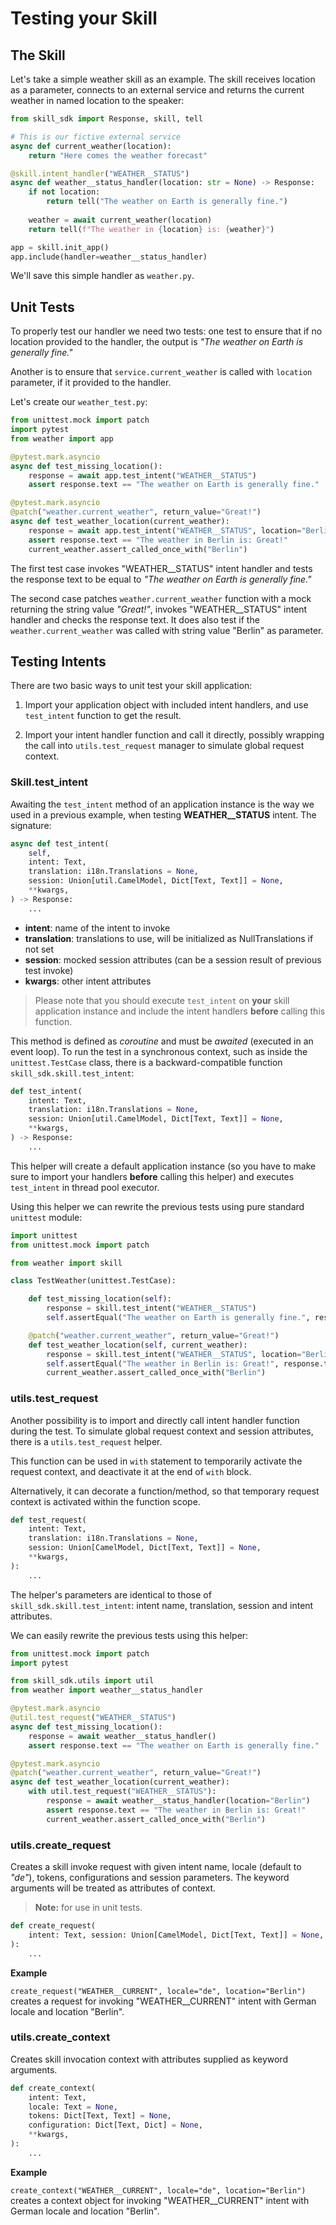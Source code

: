 # Testing your Skill

## The Skill

Let's take a simple weather skill as an example. The skill receives location as a parameter, 
connects to an external service and returns the current weather in named location to the speaker:

```python
from skill_sdk import Response, skill, tell

# This is our fictive external service
async def current_weather(location):
    return "Here comes the weather forecast" 

@skill.intent_handler("WEATHER__STATUS")
async def weather__status_handler(location: str = None) -> Response:
    if not location:
        return tell("The weather on Earth is generally fine.")
    
    weather = await current_weather(location)
    return tell(f"The weather in {location} is: {weather}")

app = skill.init_app()
app.include(handler=weather__status_handler)
```  

We'll save this simple handler as `weather.py`.
  
## Unit Tests

To properly test our handler we need two tests: one test to ensure that if no location provided to the handler, 
the output is *"The weather on Earth is generally fine."*

Another is to ensure that `service.current_weather` is called with `location` parameter, if it provided to the handler.

Let's create our `weather_test.py`:

```python
from unittest.mock import patch
import pytest
from weather import app

@pytest.mark.asyncio
async def test_missing_location():
    response = await app.test_intent("WEATHER__STATUS")
    assert response.text == "The weather on Earth is generally fine."

@pytest.mark.asyncio
@patch("weather.current_weather", return_value="Great!")
async def test_weather_location(current_weather):
    response = await app.test_intent("WEATHER__STATUS", location="Berlin")
    assert response.text == "The weather in Berlin is: Great!"
    current_weather.assert_called_once_with("Berlin")
``` 

The first test case invokes "WEATHER__STATUS" intent handler and tests the response text to be equal to 
*"The weather on Earth is generally fine."*

The second case patches `weather.current_weather` function with a mock returning the string value *"Great!"*,
invokes "WEATHER__STATUS" intent handler and checks the response text. 
It does also test if the `weather.current_weather` was called with string value "Berlin" as parameter.

## Testing Intents

There are two basic ways to unit test your skill application:

1. Import your application object with included intent handlers, and use `test_intent` function to get the result.


2. Import your intent handler function and call it directly, 
   possibly wrapping the call into `utils.test_request` manager to simulate global request context.   


### Skill.test_intent

Awaiting the `test_intent` method of an application instance is the way we used in a previous example, 
when testing **WEATHER__STATUS** intent. The signature:

```python
async def test_intent(
    self,
    intent: Text,
    translation: i18n.Translations = None,
    session: Union[util.CamelModel, Dict[Text, Text]] = None,
    **kwargs,
) -> Response:
    ...
```

- **intent**: name of the intent to invoke
- **translation**: translations to use, will be initialized as NullTranslations if not set
- **session**: mocked session attributes (can be a session result of previous test invoke)
- **kwargs**: other intent attributes

> Please note that you should execute `test_intent` on **your** skill application instance 
> and include the intent handlers **before** calling this function.


This method is defined as _coroutine_ and must be _awaited_ (executed in an event loop).
To run the test in a synchronous context, such as inside the `unittest.TestCase` class, 
there is a backward-compatible function `skill_sdk.skill.test_intent`:

```python
def test_intent(
    intent: Text,
    translation: i18n.Translations = None,
    session: Union[util.CamelModel, Dict[Text, Text]] = None,
    **kwargs,
) -> Response:
    ...
```

This helper will create a default application instance 
(so you have to make sure to import your handlers **before** calling this helper) 
and executes `test_intent` in thread pool executor. 

Using this helper we can rewrite the previous tests using pure standard `unittest` module:

```python
import unittest
from unittest.mock import patch

from weather import skill

class TestWeather(unittest.TestCase):

    def test_missing_location(self):
        response = skill.test_intent("WEATHER__STATUS")
        self.assertEqual("The weather on Earth is generally fine.", response.text)

    @patch("weather.current_weather", return_value="Great!")
    def test_weather_location(self, current_weather):
        response = skill.test_intent("WEATHER__STATUS", location="Berlin")
        self.assertEqual("The weather in Berlin is: Great!", response.text)
        current_weather.assert_called_once_with("Berlin")
``` 

### utils.test_request

Another possibility is to import and directly call intent handler function during the test.
To simulate global request context and session attributes, there is a `utils.test_request` helper.

This function can be used in `with` statement to temporarily activate the request context, 
and deactivate it at the end of `with` block.

Alternatively, it can decorate a function/method, 
so that temporary request context is activated within the function scope.  

```python
def test_request(
    intent: Text,
    translation: i18n.Translations = None,
    session: Union[CamelModel, Dict[Text, Text]] = None,
    **kwargs,
):
    ...
```

The helper's parameters are identical to those of `skill_sdk.skill.test_intent`: 
intent name, translation, session and intent attributes. 

We can easily rewrite the previous tests using this helper:

```python
from unittest.mock import patch
import pytest

from skill_sdk.utils import util
from weather import weather__status_handler

@pytest.mark.asyncio
@util.test_request("WEATHER__STATUS")
async def test_missing_location():
    response = await weather__status_handler()
    assert response.text == "The weather on Earth is generally fine."

@pytest.mark.asyncio
@patch("weather.current_weather", return_value="Great!")
async def test_weather_location(current_weather):
    with util.test_request("WEATHER__STATUS"):
        response = await weather__status_handler(location="Berlin")
        assert response.text == "The weather in Berlin is: Great!"
        current_weather.assert_called_once_with("Berlin")
``` 

### utils.create_request

Creates a skill invoke request with given intent name, locale (default to *"de"*), tokens, 
configurations and session parameters. The keyword arguments will be treated as attributes of context.

> **Note:** for use in unit tests. 

```python
def create_request(
    intent: Text, session: Union[CamelModel, Dict[Text, Text]] = None, **kwargs
):
    ...
```

**Example** 

`create_request("WEATHER__CURRENT", locale="de", location="Berlin")` 
creates a request for invoking "WEATHER__CURRENT" intent with German locale and location "Berlin".


### utils.create_context

Creates skill invocation context with attributes supplied as keyword arguments.

```python
def create_context(
    intent: Text,
    locale: Text = None,
    tokens: Dict[Text, Text] = None,
    configuration: Dict[Text, Dict] = None,
    **kwargs,
):
    ...
```

**Example** 

`create_context("WEATHER__CURRENT", locale="de", location="Berlin")` 
creates a context object for invoking "WEATHER__CURRENT" intent with German locale and location "Berlin".
